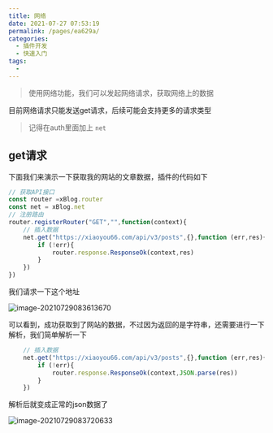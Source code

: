 ```yaml
---
title: 网络
date: 2021-07-27 07:53:19
permalink: /pages/ea629a/
categories:
  - 插件开发
  - 快速入门
tags:
  - 
---
```


> 使用网络功能，我们可以发起网络请求，获取网络上的数据

目前网络请求只能发送get请求，后续可能会支持更多的请求类型

> 记得在auth里面加上 `net`

## get请求

下面我们来演示一下获取我的网站的文章数据，插件的代码如下

```javascript
// 获取API接口
const router =xBlog.router
const net = xBlog.net
// 注册路由
router.registerRouter("GET","",function(context){
    // 插入数据
    net.get("https://xiaoyou66.com/api/v3/posts",{},function (err,res){
        if (!err){
            router.response.ResponseOk(context,res)
        }
    })
})
```

我们请求一下这个地址

![image-20210729083613670](https://img.xiaoyou66.com/2021/07/29/4e8dd90f3058f.png)

可以看到，成功获取到了网站的数据，不过因为返回的是字符串，还需要进行一下解析，我们简单解析一下

```javascript
    // 插入数据
    net.get("https://xiaoyou66.com/api/v3/posts",{},function (err,res){
        if (!err){
            router.response.ResponseOk(context,JSON.parse(res))
        }
    })
```

解析后就变成正常的json数据了

![image-20210729083720633](https://img.xiaoyou66.com/2021/07/29/dbb6d298150b9.png)
